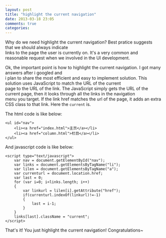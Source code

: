 ```yaml
---
layout: post
title: "highlight the current navigation"
date: 2013-03-18 23:05
comments: true
categories: 
---
```


Why do we need highlight the current navigation? Best pratice suggests that we should always indicate   
links to the page the user is currently on. It's a very common and reasonable request when we involved in the UI development.
<!--more-->
Ok, the important point is how to highlight the current navigation. I got many answers after i googled and  
i plan to share the most efficient and easy to implement solution.
This solution uses JavaScript to match the URL of the current  
page to the URL of the link. The JavaScript simply gets the URL of the current page, then it looks through all the links in the navigation  
menu you target. If the link href matches the url of the page, it adds an extra CSS class to that link. Here the `current` is.

The html code is like below:
```
<ul id="nav">
	<li><a href="index.html">主页</a></li>
	<li><a href="column.html">栏目</a></li>
</ul>
```
And javascript code is like below:
```
<script type="text/javascript">
	var nav = document.getElementById("nav");
	var links = document.getElementsByTagName("li");
	var lilen = document.getElementsByTagName("a");
	var currenturl = document.location.href;
	var last = 0;
	for (var i=0; i<links.length; i++)
	{
		var linkurl = lilen[i].getAttribute("href");
		if(currenturl.indexOf(linkurl)!=-1)
		{
			last = i-1;
		}
	}
	links[last].className = "current";
</script>

```
That's it! You just highlight the current navigation! Congratulations~